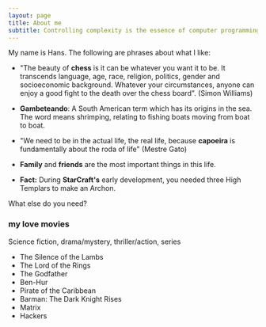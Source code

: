 ```yaml
---
layout: page
title: About me
subtitle: Controlling complexity is the essence of computer programming (Brian Karnighan)
---
```


My name is Hans. The following are phrases about what I like:

- "The beauty of **chess** is it can be whatever you want it to be. It transcends language, age, race, religion, politics, gender and socioeconomic background. Whatever your circumstances, anyone can enjoy a good fight to the death over the chess board". (Simon Williams)

- **Gambeteando**: A South American term which has its origins in the sea. The word means shrimping, relating to fishing boats moving from boat to boat.

- "We need to be in the actual life, the real life, because **capoeira** is fundamentally about the roda of life" (Mestre Gato)

- **Family** and **friends** are the most important things in this life.

- **Fact:** During **StarCraft's** early development, you needed three High Templars to make an Archon. 

What else do you need?

### my love movies 
Science fiction, drama/mystery, thriller/action, series
- The Silence of the Lambs
- The Lord of the Rings
- The Godfather
- Ben-Hur
- Pirate of the Caribbean
- Barman: The Dark Knight Rises
- Matrix
- Hackers


